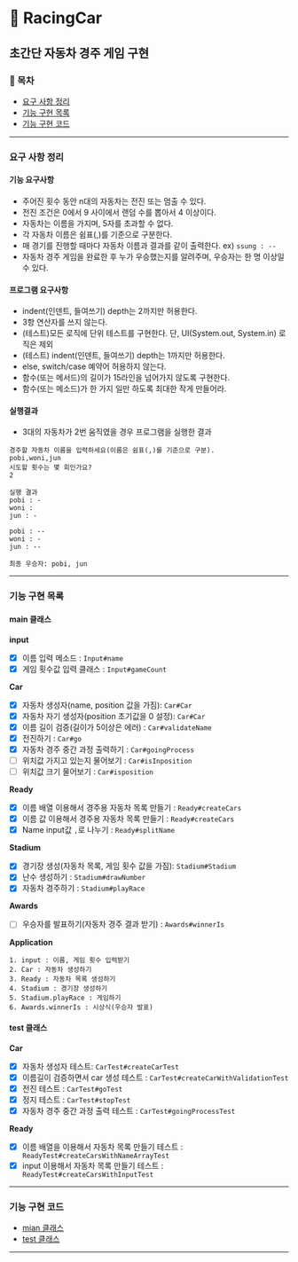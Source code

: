 🚗 RacingCar 
========================
초간단 자동차 경주 게임 구현
--------------------------

### 📌 목차
- [요구 사항 정리](#요구-사항-정리)
- [기능 구현 목록](#기능-구현-목록)
- [기능 구현 코드](#기능-구현-코드)

---

### 요구 사항 정리  
#### 기능 요구사항
- 주어진 횟수 동안 n대의 자동차는 전진 또는 멈출 수 있다. 
- 전진 조건은 0에서 9 사이에서 랜덤 수를 뽑아서 4 이상이다.
- 자동차는 이름을 가지며, 5자를 초과할 수 없다.
- 각 자동차 이름은 쉼표(,)를 기준으로 구분한다.
- 매 경기를 진행할 때마다 자동차 이름과 결과를 같이 출력한다. ex) `ssung : --`
- 자동차 경주 게임을 완료한 후 누가 우승했는지를 알려주며, 우승자는 한 명 이상일 수 있다.

#### 프로그램 요구사항
- indent(인덴트, 들여쓰기) depth는 2까지만 허용한다.
- 3항 연산자를 쓰지 않는다.
- (테스트)모든 로직에 단위 테스트를 구현한다. 단, UI(System.out, System.in) 로직은 제외
- (테스트) indent(인덴트, 들여쓰기) depth는 1까지만 허용한다.
- else, switch/case 예약어 허용하지 않는다.
- 함수(또는 메서드)의 길이가 15라인을 넘어가지 않도록 구현한다.
- 함수(또는 메소드)가 한 가지 일만 하도록 최대한 작게 만들어라.

#### 실행결과
- 3대의 자동차가 2번 움직였을 경우 프로그램을 실행한 결과
```text
경주할 자동차 이름을 입력하세요(이름은 쉼표(,)를 기준으로 구분).
pobi,woni,jun
시도할 횟수는 몇 회인가요?
2

실행 결과
pobi : -
woni : 
jun : -

pobi : --
woni : -
jun : --

최종 우승자: pobi, jun
```

---

### 기능 구현 목록
#### main 클래스
**input**
- [x] 이름 입력 메소드 : `Input#name`
- [x] 게임 횟수값 입력 클래스 :  `Input#gameCount`

**Car**
- [x] 자동차 생성자(name, position 값을 가짐): `Car#Car`
- [x] 자동차 자기 생성자(position 초기값을 0 설정): `Car#Car`
- [x] 이름 길이 검증(길이가 5이상은 에러) :  `Car#validateName`
- [x] 전진하기 : `Car#go`
- [x] 자동차 경주 중간 과정 출력하기 : `Car#goingProcess`
- [ ] 위치값 가지고 있는지 물어보기 : `Car#isInposition`
- [ ] 위치값 크기 물어보기 : `Car#isposition`

**Ready**
- [x] 이름 배열 이용해서 경주용 자동차 목록 만들기 : `Ready#createCars`
- [x] 이름 값 이용해서 경주용 자동차 목록 만들기 : `Ready#createCars`
- [x] Name input값 `,`로 나누기 :  `Ready#splitName`

**Stadium**
- [x] 경기장 생성(자동차 목록, 게임 횟수 값을 가짐): `Stadium#Stadium`
- [x] 난수 생성하기 : `Stadium#drawNumber`
- [x] 자동차 경주하기 : `Stadium#playRace`

**Awards**
- [ ] 우승자를 발표하기(자동차 경주 결과 받기) : `Awards#winnerIs`

**Application**
```text
1. input : 이름, 게임 횟수 입력받기
2. Car : 자동차 생성하기
3. Ready : 자동차 목록 생성하기
4. Stadium : 경기장 생성하기
5. Stadium.playRace : 게임하기
6. Awards.winnerIs : 시상식(우승자 발표)
```

#### test 클래스
**Car**
- [x] 자동차 생성자 테스트: `CarTest#createCarTest`
- [x] 이름길이 검증하면서 car 생성 테스트 : `CarTest#createCarWithValidationTest`
- [x] 전진 테스트 : `CarTest#goTest`
- [x] 정지 테스트 : `CarTest#stopTest`
- [x] 자동차 경주 중간 과정 출력 테스트 : `CarTest#goingProcessTest`

**Ready**
- [x] 이름 배열을 이용해서 자동차 목록 만들기 테스트 : ` ReadyTest#createCarsWithNameArrayTest`
- [x] input 이용해서 자동차 목록 만들기 테스트 : ` ReadyTest#createCarsWithInputTest`

---

### 기능 구현 코드
- [mian 클래스][M]
- [test 클래스][T]

---

[M]:https://github.com/Data-ssung/java-racingcar/tree/ssungwork/src/main/java/racingCar
[T]:https://github.com/Data-ssung/java-racingcar/tree/ssungwork/src/test/java/racingCar
